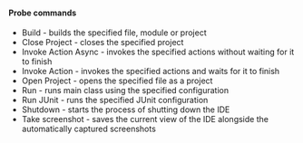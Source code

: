 #### Probe commands

- Build - builds the specified file, module or project
- Close Project - closes the specified project
- Invoke Action Async - invokes the specified actions without waiting for it to finish
- Invoke Action - invokes the specified actions and waits for it to finish
- Open Project - opens the specified file as a project
- Run - runs main class using the specified configuration
- Run JUnit - runs the specified JUnit configuration
- Shutdown - starts the process of shutting down the IDE
- Take screenshot - saves the current view of the IDE alongside the automatically captured screenshots 
